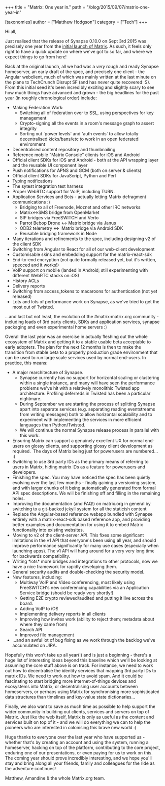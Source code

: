 +++
title = "Matrix: One year in."
path = "/blog/2015/09/07/matrix-one-year-in"

[taxonomies]
author = ["Matthew Hodgson"]
category = ["Tech"]
+++

Hi all,

Just realised that the release of Synapse 0.10.0 on Sept 3rd 2015 was precisely one year from the <a href="http://matrix.org/blog/2014/09/03/welcome-to-the-matrix-blog/">initial launch of Matrix</a>. As such, it feels only right to have a quick update on where we've got to so far, and where we expect things to go from here!

Back at the original launch, all we had was a *very* rough and ready Synapse homeserver, an early draft of the spec, and precisely one client - the Angular webclient, much of which was mainly written at the last minute on the plane to TechCrunch Disrupt SF (and has never quite recovered :S). From this initial seed it's been incredibly exciting and slightly scary to see how much things have advanced and grown - the big headlines for the past year (in roughly chronological order) include:
<ul>
	<li>Making Federation Work:
<ul>
	<li>Switching all of federation over to SSL, using perspectives for key management</li>
	<li>Crypto-signing all the events in a room's message graph to assert integrity</li>
	<li>Sorting out 'power levels' and 'auth events' to allow totally decentralised kicks/bans/etc to work in an open federated environment</li>
</ul>
</li>
	<li>Decentralised content repository and thumbnailing</li>
	<li>Reference mobile "Matrix Console" clients for iOS and Android</li>
	<li>Official client SDKs for iOS and Android - both at the API wrapping layer and the reusable UI component layer</li>
	<li>Push notifications for APNS and GCM (both on server &amp; clients)</li>
	<li>Official client SDKs for JavaScript, Python and Perl</li>
	<li>Typing notifications</li>
	<li>The sytest integration test harness</li>
	<li>Proper WebRTC support for VoIP, including TURN.</li>
	<li>Application Services and Bots - actually letting Matrix defragment communications :)
<ul>
	<li>Bridging to all of Freenode, Moznet and other IRC networks</li>
	<li>Matrix&lt;-&gt;SMS bridge from OpenMarket</li>
	<li>SIP bridges via FreeSWITCH and Verto</li>
	<li>Parrot Bebop Drone &lt;-&gt; Matrix bridge via Janus</li>
	<li>ODB2 telemetry &lt;-&gt;  Matrix bridge via Android SDK</li>
	<li>Reusable bridging framework in Node</li>
</ul>
</li>
	<li>Many iterations and refinements to the spec, including designing v2 of the client SDK</li>
	<li>Switching from Angular to React for all of our web-client development</li>
	<li>Customisable skins and embedding support for the matrix-react-sdk</li>
	<li>End-to-end encryption (not quite formally released yet, but it's written, specced and it works!)</li>
	<li>VoIP support on mobile (landed in Android; still experimenting with different WebRTC stacks on iOS)</li>
	<li>History ACLs</li>
	<li>Delivery reports</li>
	<li>Switching from access_tokens to macaroons for authentication (not yet released)</li>
	<li>Lots and lots of performance work on Synapse, as we've tried to get the most out of Twisted.</li>
</ul>
...and last but not least, the evolution of the #matrix:matrix.org community - including loads of 3rd party clients, SDKs and application services, synapse packaging and even experimental home servers :)

Overall the last year was an exercise in actually fleshing out the whole ecosystem of Matrix and getting it to a stable usable beta acceptable to early adopters. The plan for the next 12 months is then to make the transition from stable beta to a properly production grade environment that can be used to run large scale services used by normal end-users. In practice, this means:
<ul>
	<li>A major rearchitecture of Synapse.
<ul>
	<li>Synapse currently has no support for horizontal scaling or clustering within a single instance, and many will have seen the performance problems we've hit with a relatively monolithic Twisted app architecture. Profiling deferreds in Twisted has been a particular nightmare.</li>
	<li>During September we are starting the process of splitting Synapse apart into separate services (e.g. separating reading eventstreams from writing messages) both to allow horizontal scalability and to experiment with implementing the services in more efficient languages than Python/Twisted.</li>
	<li>We will continue the normal Synapse release process in parallel with this work.</li>
</ul>
</li>
	<li>Ensuring Matrix can support a genuinely excellent UX for normal end-users on glossy clients, and supporting glossy client development as required.  The days of Matrix being just for powerusers are numbered... :)</li>
	<li>Switching to use 3rd party IDs as the primary means of referring to users in Matrix, hiding matrix IDs as a feature for powerusers and developers.</li>
	<li>Finishing the spec. You may have noticed the spec has been quietly evolving over the last few months - finally gaining a versioning system, and with larger chunks of it being automatically generated from formal API spec descriptions. We will be finishing off and filling in the remaining holes.</li>
	<li>Improving the documentation (and FAQ!) on matrix.org in general by switching to a git-backed jekyll system for all the staticish content</li>
	<li>Replace the Angular-based reference webapp bundled with Synapse entirely with a matrix-react-sdk based reference app, and providing better examples and documentation for using it to embed Matrix functionality into existing websites.</li>
	<li>Moving to v2 of the client-server API. This fixes some significant limitations in the v1 API that everyone's been using all year, and should improve performance significantly for many use cases (especially when launching apps). The v1 API will hang around for a very very long time for backwards compatibility.</li>
	<li>Writing *lots* more bridges and integrations to other protocols, now we have a nice framework for rapidly developing them.</li>
	<li>General security audits and double-checking the security model.</li>
	<li>New features, including:
<ul>
	<li>Multiway VoIP and Video conferencing, most likely using FreeSWITCH's new conferencing capabilities via an Application Service bridge (should be ready very shortly!)</li>
	<li>Getting E2E crypto reviewed/audited and putting it live across the board.</li>
	<li>Adding VoIP to iOS</li>
	<li>Implementing delivery reports in all clients</li>
	<li>Improving how invites work (ability to reject them; metadata about where they came from)</li>
	<li>Search API</li>
	<li>Improved file management</li>
</ul>
</li>
	<li>...and an awful lot of bug fixing as we work through the backlog we've accumulated on JIRA.</li>
</ul>
Hopefully this won't take up all year(!) and is just a beginning - there's a huge list of interesting ideas beyond this baseline which we'll be looking at assuming the core stuff above is on track. For instance, we need to work out how to decentralise the identity services that mapping 3rd party IDs to matrix IDs. We need to work out how to avoid spam. And it could be fascinating to start bridging more internet-of-things devices and ecosystems into Matrix, or decentralising user accounts between homeservers, or perhaps using Matrix for synchronising more sophisticated data structures than timelines and key-value state dictionaries...

Finally, we also want to save as much time as possible to help support the wider community in building out clients, services and servers on top of Matrix. Just like the web itself, Matrix is only as useful as the content and services built on top of it - and we will do everything we can to help the pioneers who are interested in colonising this brave new world :)

Huge thanks to everyone over the last year who have supported us - whether that's by creating an account and using the system, running a homeserver, hacking on top of the platform, contributing to the core project, enduring one of our presentations, or even paying for us to work on this. The coming year should prove incredibly interesting, and we hope you'll stay and bring along all your friends, family and colleagues for the ride as the adventure continues!

Matthew, Amandine &amp; the whole Matrix.org team.

